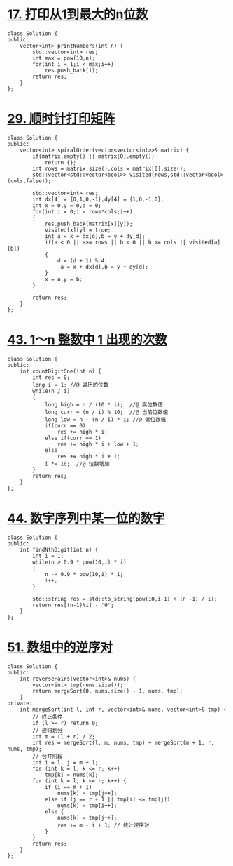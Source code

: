 

# [17. 打印从1到最大的n位数](https://leetcode-cn.com/problems/da-yin-cong-1dao-zui-da-de-nwei-shu-lcof/)

```
class Solution {
public:
    vector<int> printNumbers(int n) {
        std::vector<int> res;
        int max = pow(10,n);
        for(int i = 1;i < max;i++)
            res.push_back(i);
        return res;
    }
};
```



# [29. 顺时针打印矩阵](https://leetcode-cn.com/problems/shun-shi-zhen-da-yin-ju-zhen-lcof/)

```
class Solution {
public:
    vector<int> spiralOrder(vector<vector<int>>& matrix) {
        if(matrix.empty() || matrix[0].empty())
            return {};
        int rows = matrix.size(),cols = matrix[0].size();
        std::vector<std::vector<bool>> visited(rows,std::vector<bool>(cols,false));

        std::vector<int> res;
        int dx[4] = {0,1,0,-1},dy[4] = {1,0,-1,0}; 
        int x = 0,y = 0,d = 0;
        for(int i = 0;i < rows*cols;i++)
        {
            res.push_back(matrix[x][y]);
            visited[x][y] = true;
            int a = x + dx[d],b = y + dy[d];
            if(a < 0 || a>= rows || b < 0 || b >= cols || visited[a][b])
            {
                d = (d + 1) % 4;
                 a = x + dx[d],b = y + dy[d];
            }
            x = a,y = b;
        }

        return res;
    }
};
```

# [43. 1～n 整数中 1 出现的次数](https://leetcode-cn.com/problems/1nzheng-shu-zhong-1chu-xian-de-ci-shu-lcof/)

```
class Solution {
public:
    int countDigitOne(int n) {
		int res = 0;
		long i = 1; //@ 遍历的位数
		while(n / i)
		{
			long high = n / (10 * i);  //@ 高位数值 
			long curr = (n / i) % 10;  //@ 当前位数值
			long low = n - (n / i) * i; //@ 低位数值
			if(curr == 0)
				res += high * i;
			else if(curr == 1)
				res += high * i + low + 1;
			else
				res += high * i + i;
			i *= 10;  //@ 位数增加
		}
		return res;
    }
};
```

# [44. 数字序列中某一位的数字](https://leetcode-cn.com/problems/shu-zi-xu-lie-zhong-mou-yi-wei-de-shu-zi-lcof/)

```
class Solution {
public:
    int findNthDigit(int n) {
        int i = 1;
        while(n > 0.9 * pow(10,i) * i)
        {
            n -= 0.9 * pow(10,i) * i;
            i++;
        }

        std::string res = std::to_string(pow(10,i-1) + (n -1) / i);
        return res[(n-1)%i] - '0';
    }
};
```


# [51. 数组中的逆序对](https://leetcode-cn.com/problems/shu-zu-zhong-de-ni-xu-dui-lcof/)

```
class Solution {
public:
    int reversePairs(vector<int>& nums) {
        vector<int> tmp(nums.size());
        return mergeSort(0, nums.size() - 1, nums, tmp);
    }
private:
    int mergeSort(int l, int r, vector<int>& nums, vector<int>& tmp) {
        // 终止条件
        if (l >= r) return 0;
        // 递归划分
        int m = (l + r) / 2;
        int res = mergeSort(l, m, nums, tmp) + mergeSort(m + 1, r, nums, tmp);
        // 合并阶段
        int i = l, j = m + 1;
        for (int k = l; k <= r; k++)
            tmp[k] = nums[k];
        for (int k = l; k <= r; k++) {
            if (i == m + 1)
                nums[k] = tmp[j++];
            else if (j == r + 1 || tmp[i] <= tmp[j])
                nums[k] = tmp[i++];
            else {
                nums[k] = tmp[j++];
                res += m - i + 1; // 统计逆序对
            }
        }
        return res;
    }
};
```

